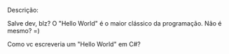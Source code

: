 Descrição:

Salve dev, blz? O "Hello World" é o maior clássico da programação. Não é mesmo? =)

Como vc escreveria um "Hello World" em C#?
